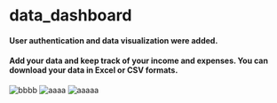 # data_dashboard

####  User authentication and data visualization were added.
####  Add your data and keep track of your income and expenses. You can download your data in Excel or CSV formats. 

![bbbb](https://user-images.githubusercontent.com/59448862/167029556-9cc72f76-8e67-444d-9b93-09c0f0a55589.png)
![aaaa](https://user-images.githubusercontent.com/59448862/166572271-3036103b-cf12-439a-be56-4fa94a82095a.PNG)
![aaaaa](https://user-images.githubusercontent.com/59448862/167029551-72d2225f-fa16-49ab-a96a-fc2782e66308.png)
